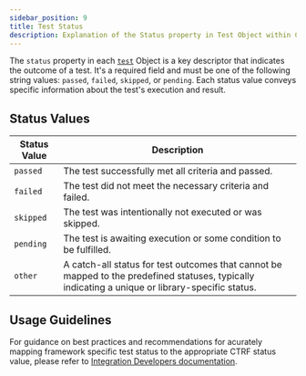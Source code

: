 ```yaml
---
sidebar_position: 9
title: Test Status
description: Explanation of the Status property in Test Object within CTRF.
---
```


The `status` property in each [`test`](/docs/schema/test) Object is a key descriptor that indicates the outcome of a test. It's a required field and must be one of the following string values: `passed`, `failed`, `skipped`, or `pending`. Each status value conveys specific information about the test's execution and result.

## Status Values

| Status Value   | Description                                                                   |
| -------------- | ----------------------------------------------------------------------------- |
| `passed`       | The test successfully met all criteria and passed.                            |
| `failed`       | The test did not meet the necessary criteria and failed.                      |
| `skipped`      | The test was intentionally not executed or was skipped.                       |
| `pending`      | The test is awaiting execution or some condition to be fulfilled.             |
| `other`        | A catch-all status for test outcomes that cannot be mapped to the predefined statuses, typically indicating a unique or library-specific status. |

## Usage Guidelines

For guidance on best practices and recommendations for acurately mapping framework specific test status to the appropriate CTRF status value, please refer to [Integration Developers documentation](/docs/integrators/integration).
